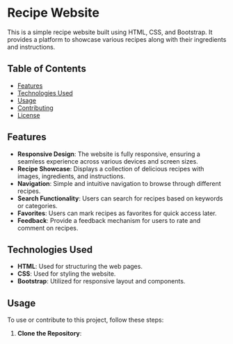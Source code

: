 # Recipe Website

This is a simple recipe website built using HTML, CSS, and Bootstrap. It provides a platform to showcase various recipes along with their ingredients and instructions.

## Table of Contents

- [Features](#features)
- [Technologies Used](#technologies-used)
- [Usage](#usage)
- [Contributing](#contributing)
- [License](#license)

## Features

- **Responsive Design**: The website is fully responsive, ensuring a seamless experience across various devices and screen sizes.
- **Recipe Showcase**: Displays a collection of delicious recipes with images, ingredients, and instructions.
- **Navigation**: Simple and intuitive navigation to browse through different recipes.
- **Search Functionality**: Users can search for recipes based on keywords or categories.
- **Favorites**: Users can mark recipes as favorites for quick access later.
- **Feedback**: Provide a feedback mechanism for users to rate and comment on recipes.

## Technologies Used

- **HTML**: Used for structuring the web pages.
- **CSS**: Used for styling the website.
- **Bootstrap**: Utilized for responsive layout and components.
  
## Usage

To use or contribute to this project, follow these steps:

1. **Clone the Repository**: 
